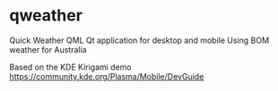 # qweather
Quick Weather QML Qt application for desktop and mobile
Using BOM weather for Australia

Based on the KDE Kirigami demo
https://community.kde.org/Plasma/Mobile/DevGuide
